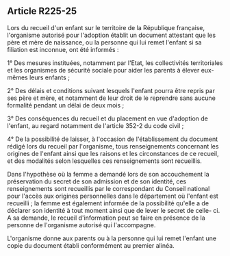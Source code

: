 ## Article R225-25


Lors du recueil d'un enfant sur le territoire de la République française, l'organisme autorisé pour l'adoption
établit un document attestant que les père et mère de naissance, ou la personne qui lui remet l'enfant si sa
filiation est inconnue, ont été informés :

1° Des mesures instituées, notamment par l'Etat, les collectivités territoriales et les organismes de sécurité
sociale pour aider les parents à élever eux-mêmes leurs enfants ;

2° Des délais et conditions suivant lesquels l'enfant pourra être repris par ses père et mère, et notamment de
leur droit de le reprendre sans aucune formalité pendant un délai de deux mois ;

3° Des conséquences du recueil et du placement en vue d'adoption de l'enfant, au regard notamment de
l'article 352-2 du code civil ;

4° De la possibilité de laisser, à l'occasion de l'établissement du document rédigé lors du recueil par
l'organisme, tous renseignements concernant les origines de l'enfant ainsi que les raisons et les circonstances
de ce recueil, et des modalités selon lesquelles ces renseignements sont recueillis.

Dans l'hypothèse où la femme a demandé lors de son accouchement la préservation du secret de son
admission et de son identité, ces renseignements sont recueillis par le correspondant du Conseil national
pour l'accès aux origines personnelles dans le département où l'enfant est recueilli ; la femme est également
informée de la possibilité qu'elle a de déclarer son identité à tout moment ainsi que de lever le secret de celle-
ci. A sa demande, le recueil d'information peut se faire en présence de la personne de l'organisme autorisé
qui l'accompagne.

L'organisme donne aux parents ou à la personne qui lui remet l'enfant une copie du document établi
conformément au premier alinéa.

